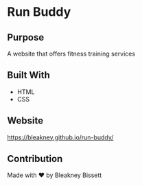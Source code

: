 # Run Buddy

## Purpose
A website that offers fitness training services

## Built With
* HTML
* CSS

## Website
https://bleakney.github.io/run-buddy/

## Contribution
Made with ❤️ by Bleakney Bissett
